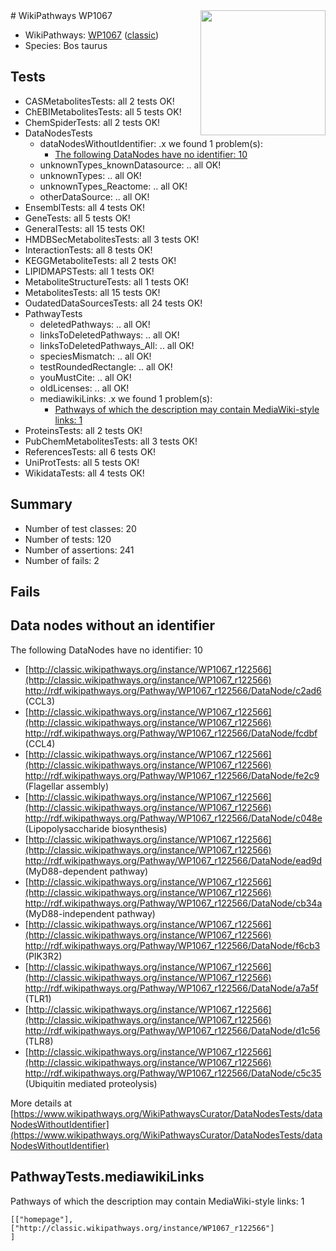 <img style="float: right; width: 200px" src="https://upload.wikimedia.org/wikipedia/commons/thumb/8/83/Wplogo_with_text_500.png/640px-Wplogo_with_text_500.png" />
# WikiPathways WP1067

* WikiPathways: [WP1067](https://wikipathways.org/pathways/WP1067) ([classic](https://classic.wikipathways.org/instance/WP1067))
* Species: Bos taurus
## Tests
* CASMetabolitesTests: all 2 tests OK!
* ChEBIMetabolitesTests: all 5 tests OK!
* ChemSpiderTests: all 2 tests OK!
* DataNodesTests
    * dataNodesWithoutIdentifier: .x we found 1 problem(s):
        * [The following DataNodes have no identifier: 10](#8792c490)
    * unknownTypes_knownDatasource: .. all OK!
    * unknownTypes: .. all OK!
    * unknownTypes_Reactome: .. all OK!
    * otherDataSource: .. all OK!
* EnsemblTests: all 4 tests OK!
* GeneTests: all 5 tests OK!
* GeneralTests: all 15 tests OK!
* HMDBSecMetabolitesTests: all 3 tests OK!
* InteractionTests: all 8 tests OK!
* KEGGMetaboliteTests: all 2 tests OK!
* LIPIDMAPSTests: all 1 tests OK!
* MetaboliteStructureTests: all 1 tests OK!
* MetabolitesTests: all 15 tests OK!
* OudatedDataSourcesTests: all 24 tests OK!
* PathwayTests
    * deletedPathways: .. all OK!
    * linksToDeletedPathways: .. all OK!
    * linksToDeletedPathways_All: .. all OK!
    * speciesMismatch: .. all OK!
    * testRoundedRectangle: .. all OK!
    * youMustCite: .. all OK!
    * oldLicenses: .. all OK!
    * mediawikiLinks: .x we found 1 problem(s):
        * [Pathways of which the description may contain MediaWiki-style links: 1](#da69cf45)
* ProteinsTests: all 2 tests OK!
* PubChemMetabolitesTests: all 3 tests OK!
* ReferencesTests: all 6 tests OK!
* UniProtTests: all 5 tests OK!
* WikidataTests: all 4 tests OK!


## Summary

* Number of test classes: 20
* Number of tests: 120
* Number of assertions: 241
* Number of fails: 2

## Fails

<a name="8792c490" />

## Data nodes without an identifier

The following DataNodes have no identifier: 10

* [http://classic.wikipathways.org/instance/WP1067_r122566](http://classic.wikipathways.org/instance/WP1067_r122566) http://rdf.wikipathways.org/Pathway/WP1067_r122566/DataNode/c2ad6 (CCL3)
* [http://classic.wikipathways.org/instance/WP1067_r122566](http://classic.wikipathways.org/instance/WP1067_r122566) http://rdf.wikipathways.org/Pathway/WP1067_r122566/DataNode/fcdbf (CCL4)
* [http://classic.wikipathways.org/instance/WP1067_r122566](http://classic.wikipathways.org/instance/WP1067_r122566) http://rdf.wikipathways.org/Pathway/WP1067_r122566/DataNode/fe2c9 (Flagellar assembly)
* [http://classic.wikipathways.org/instance/WP1067_r122566](http://classic.wikipathways.org/instance/WP1067_r122566) http://rdf.wikipathways.org/Pathway/WP1067_r122566/DataNode/c048e (Lipopolysaccharide
biosynthesis)
* [http://classic.wikipathways.org/instance/WP1067_r122566](http://classic.wikipathways.org/instance/WP1067_r122566) http://rdf.wikipathways.org/Pathway/WP1067_r122566/DataNode/ead9d (MyD88-dependent pathway)
* [http://classic.wikipathways.org/instance/WP1067_r122566](http://classic.wikipathways.org/instance/WP1067_r122566) http://rdf.wikipathways.org/Pathway/WP1067_r122566/DataNode/cb34a (MyD88-independent pathway)
* [http://classic.wikipathways.org/instance/WP1067_r122566](http://classic.wikipathways.org/instance/WP1067_r122566) http://rdf.wikipathways.org/Pathway/WP1067_r122566/DataNode/f6cb3 (PIK3R2)
* [http://classic.wikipathways.org/instance/WP1067_r122566](http://classic.wikipathways.org/instance/WP1067_r122566) http://rdf.wikipathways.org/Pathway/WP1067_r122566/DataNode/a7a5f (TLR1)
* [http://classic.wikipathways.org/instance/WP1067_r122566](http://classic.wikipathways.org/instance/WP1067_r122566) http://rdf.wikipathways.org/Pathway/WP1067_r122566/DataNode/d1c56 (TLR8)
* [http://classic.wikipathways.org/instance/WP1067_r122566](http://classic.wikipathways.org/instance/WP1067_r122566) http://rdf.wikipathways.org/Pathway/WP1067_r122566/DataNode/c5c35 (Ubiquitin mediated proteolysis)


More details at [https://www.wikipathways.org/WikiPathwaysCurator/DataNodesTests/dataNodesWithoutIdentifier](https://www.wikipathways.org/WikiPathwaysCurator/DataNodesTests/dataNodesWithoutIdentifier)

<a name="da69cf45" />

## PathwayTests.mediawikiLinks

Pathways of which the description may contain MediaWiki-style links: 1
```
[["homepage"],
["http://classic.wikipathways.org/instance/WP1067_r122566"]
]
```


